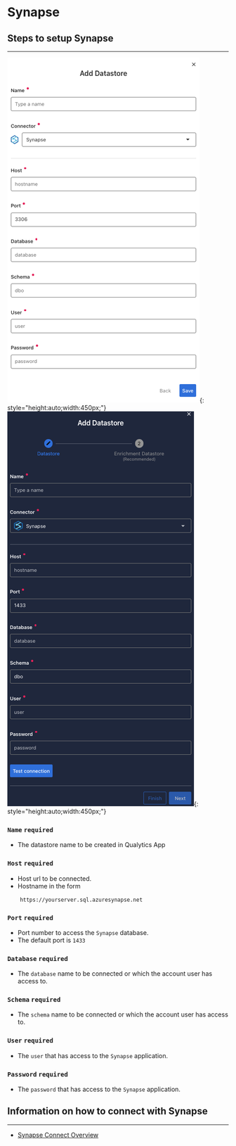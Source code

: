 # Synapse

## Steps to setup Synapse

---

![Screenshot](../assets/datastores/synapse/create-datastore-light.png#only-light){: style="height:auto;width:450px;"}
![Screenshot](../assets/datastores/synapse/create-datastore-dark.png#only-dark){: style="height:auto;width:450px;"}

### `Name` <spam id='required'>`required`</spam>

* The datastore name  to be created in Qualytics App

### `Host` <spam id='required'>`required`</spam>

* Host url to be connected.
* Hostname in the form 
```text
    https://yourserver.sql.azuresynapse.net
```

### `Port` <spam id='required'>`required`</spam>

* Port number to access the `Synapse` database.
* The default port is `1433`

### `Database` <spam id='required'>`required`</spam>

* The `database` name to be connected or which the account user has access to.

### `Schema` <spam id='required'>`required`</spam>

* The `schema` name to be connected or which the account user has access to.

### `User` <spam id='required'>`required`</spam>

* The `user` that has access to the `Synapse` application.

### `Password` <spam id='required'>`required`</spam>

* The `password` that has access to the `Synapse` application.

## Information on how to connect with Synapse

---

* [Synapse Connect Overview](https://learn.microsoft.com/en-us/azure/synapse-analytics/sql/connect-overview)